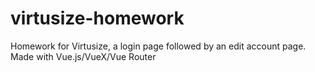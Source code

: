 # virtusize-homework
Homework for Virtusize, a login page followed by an edit account page. Made with Vue.js/VueX/Vue Router
